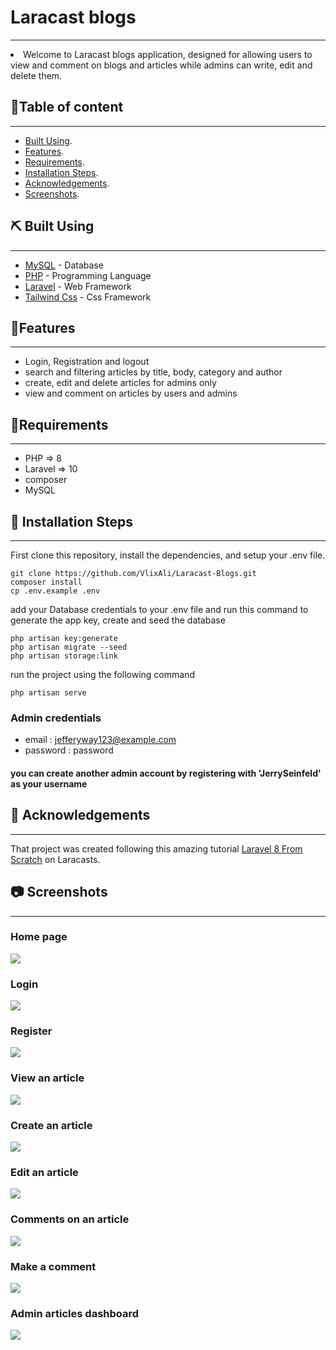 # Laracast blogs
<p align="center">
</p>

---

<li> Welcome to Laracast blogs application, designed  for allowing users to view and comment on blogs and articles while admins can write, edit and delete them. </li>

##  📝Table of content

---
- [Built Using](#built).
- [Features](#features).
- [Requirements](#requirements).
- [Installation Steps](#installation).
- [Acknowledgements](#acknowledgements).
- [Screenshots](#screens).


## ⛏️ Built Using <a name = "built"></a>

---
- [MySQL](https://www.mongodb.com/) - Database
- [PHP](https://www.php.net/) - Programming Language
- [Laravel](https://laravel.com/) - Web Framework
- [Tailwind Css](https://tailwindcss.com/) - Css Framework

## 🧐Features <a name = "features"></a>

---
- Login, Registration and logout
- search and filtering articles by title, body, category and author
- create, edit and delete articles for admins only
- view and comment on articles by users and admins

## 🔧Requirements <a name = "requirements"></a>

---
- PHP => 8
- Laravel => 10
- composer
- MySQL

## 🚀 Installation Steps <a name = "installation"></a>

---

First clone this repository, install the dependencies, and setup your .env file.

```
git clone https://github.com/VlixAli/Laracast-Blogs.git
composer install
cp .env.example .env
```
add your Database credentials to your .env file and run this command to generate the app key, create and seed the database

```
php artisan key:generate
php artisan migrate --seed
php artisan storage:link
```

run the project using the following command
```
php artisan serve
```

### Admin credentials
- email : jefferyway123@example.com
- password : password

#### you can create another admin account by registering with 'JerrySeinfeld' as your username


## 🎉 Acknowledgements <a name = "acknowledgements"></a>

---
That project was created following this amazing tutorial [Laravel 8 From Scratch](https://laracasts.com/series/laravel-8-from-scratch)
on Laracasts.

## 📷 Screenshots <a name = "screens"></a>

---

### Home page
<img src="https://github.com/VlixAli/Laracast-Blogs/blob/master/screenshots/home.PNG?raw=true"/>

### Login
<img src="https://github.com/VlixAli/Laracast-Blogs/blob/master/screenshots/login.PNG?raw=true"/>

### Register
<img src="https://github.com/VlixAli/Laracast-Blogs/blob/master/screenshots/register.PNG?raw=true"/>

### View an article
<img src="https://github.com/VlixAli/Laracast-Blogs/blob/master/screenshots/article%20page.PNG?raw=true"/>

### Create an article
<img src="https://github.com/VlixAli/Laracast-Blogs/blob/master/screenshots/create%20article.PNG?raw=true"/>

### Edit an article
<img src="https://github.com/VlixAli/Laracast-Blogs/blob/master/screenshots/edit%20post.PNG?raw=true"/>

### Comments on an article
<img src="https://github.com/VlixAli/Laracast-Blogs/blob/master/screenshots/comments.PNG?raw=true"/>

### Make a comment
<img src="https://github.com/VlixAli/Laracast-Blogs/blob/master/screenshots/make%20comment.PNG?raw=true">

### Admin articles dashboard 
<img src="https://github.com/VlixAli/Laracast-Blogs/blob/master/screenshots/manage%20posts%20dashboard.PNG?raw=true">
